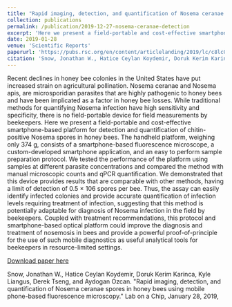 ```yaml
---
title: "Rapid imaging, detection, and quantification of Nosema ceranae spores in honey bees using mobile phone-based fluorescence microscopy"
collection: publications
permalink: /publication/2019-12-27-nosema-ceranae-detection
excerpt: 'Here we present a field-portable and cost-effective smartphone-based platform for detection and quantification of chitin-positive Nosema spores in honey bees. '
date: 2019-01-28
venue: 'Scientific Reports'
paperurl: 'https://pubs.rsc.org/en/content/articlelanding/2019/lc/c8lc01342j'
citation: 'Snow, Jonathan W., Hatice Ceylan Koydemir, Doruk Kerim Karinca, Kyle Liangus, Derek Tseng, and Aydogan Ozcan. "Rapid imaging, detection, and quantification of Nosema ceranae spores in honey bees using mobile phone-based fluorescence microscopy." Lab on a Chip, January 28, 2019, '
---
```


Recent declines in honey bee colonies in the United States have put increased strain on agricultural pollination. Nosema ceranae and Nosema apis, are microsporidian parasites that are highly pathogenic to honey bees and have been implicated as a factor in honey bee losses. While traditional methods for quantifying Nosema infection have high sensitivity and specificity, there is no field-portable device for field measurements by beekeepers. Here we present a field-portable and cost-effective smartphone-based platform for detection and quantification of chitin-positive Nosema spores in honey bees. The handheld platform, weighing only 374 g, consists of a smartphone-based fluorescence microscope, a custom-developed smartphone application, and an easy to perform sample preparation protocol. We tested the performance of the platform using samples at different parasite concentrations and compared the method with manual microscopic counts and qPCR quantification. We demonstrated that this device provides results that are comparable with other methods, having a limit of detection of 0.5 × 106 spores per bee. Thus, the assay can easily identify infected colonies and provide accurate quantification of infection levels requiring treatment of infection, suggesting that this method is potentially adaptable for diagnosis of Nosema infection in the field by beekeepers. Coupled with treatment recommendations, this protocol and smartphone-based optical platform could improve the diagnosis and treatment of nosemosis in bees and provide a powerful proof-of-principle for the use of such mobile diagnostics as useful analytical tools for beekeepers in resource-limited settings.

[Download paper here](https://pubs.rsc.org/en/content/articlelanding/2019/lc/c8lc01342j)

Snow, Jonathan W., Hatice Ceylan Koydemir, Doruk Kerim Karinca, Kyle Liangus, Derek Tseng, and Aydogan Ozcan. "Rapid imaging, detection, and quantification of Nosema ceranae spores in honey bees using mobile phone-based fluorescence microscopy." Lab on a Chip, January 28, 2019, 